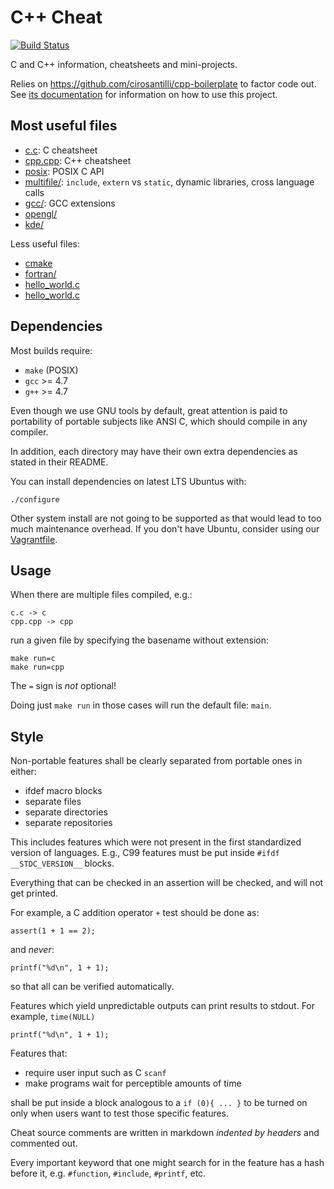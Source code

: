 # C++ Cheat

[![Build Status](https://travis-ci.org/cirosantilli/cpp-cheat.svg?branch=master)](https://travis-ci.org/cirosantilli/cpp-cheat)

C and C++ information, cheatsheets and mini-projects.

Relies on <https://github.com/cirosantilli/cpp-boilerplate> to factor code out. See [its documentation](https://github.com/cirosantilli/cpp-boilerplate/blob/master/README.md) for information on how to use this project.

## Most useful files

- [c.c](c.c): C cheatsheet
- [cpp.cpp](main_cpp.cpp): C++ cheatsheet
- [posix](posix/): POSIX C API
- [multifile/](multifile/): `include`, `extern` vs `static`, dynamic libraries, cross language calls
- [gcc/](gcc/): GCC extensions
- [opengl/](opengl/)
- [kde/](kde/)

Less useful files:

- [cmake](cmake.md)
- [fortran/](fortran/)
- [hello_world.c](hello_world.c)
- [hello_world.c](hello_world.c)

## Dependencies

Most builds require:

- `make` (POSIX)
- `gcc` >= 4.7
- `g++` >= 4.7

Even though we use GNU tools by default, great attention is paid to portability of portable subjects like ANSI C, which should compile in any compiler.

In addition, each directory may have their own extra dependencies as stated in their README.

You can install dependencies on latest LTS Ubuntus with:

    ./configure

Other system install are not going to be supported as that would lead to too much maintenance overhead. If you don't have Ubuntu, consider using our [Vagrantfile](Vagrantfile).

## Usage

When there are multiple files compiled, e.g.:

    c.c -> c
    cpp.cpp -> cpp

run a given file by specifying the basename without extension:

    make run=c
    make run=cpp

The `=` sign is *not* optional!

Doing just `make run` in those cases will run the default file: `main`.

## Style

Non-portable features shall be clearly separated from portable ones in either:

- ifdef macro blocks
- separate files
- separate directories
- separate repositories

This includes features which were not present in the first standardized version of languages. E.g., C99 features must be put inside `#ifdf __STDC_VERSION__` blocks.

Everything that can be checked in an assertion will be checked, and will not get printed.

For example, a C addition operator `+` test should be done as:

    assert(1 + 1 == 2);

and *never*:

    printf("%d\n", 1 + 1);

so that all can be verified automatically.

Features which yield unpredictable outputs can print results to stdout. For example, `time(NULL)`

    printf("%d\n", 1 + 1);

Features that:

- require user input such as C `scanf`
- make programs wait for perceptible amounts of time

shall be put inside a block analogous to a `if (0){ ... }` to be turned on only when users want to test those specific features.

Cheat source comments are written in markdown *indented by headers* and commented out.

Every important keyword that one might search for in the feature has a hash before it, e.g. `#function`, `#include`, `#printf`, etc.
